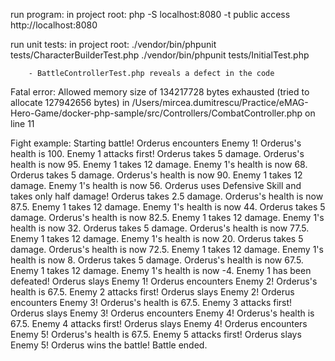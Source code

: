 run program:
    in project root:
        php -S localhost:8080 -t public
        access http://localhost:8080

run unit tests:
    in project root:
        ./vendor/bin/phpunit tests/CharacterBuilderTest.php
        ./vendor/bin/phpunit tests/InitialTest.php

        - BattleControllerTest.php reveals a defect in the code

Fatal error: Allowed memory size of 134217728 bytes exhausted (tried to allocate 127942656 bytes) 
in /Users/mircea.dumitrescu/Practice/eMAG-Hero-Game/docker-php-sample/src/Controllers/CombatController.php on line 11


Fight example:
Starting battle!
Orderus encounters Enemy 1!
Orderus's health is 100.
Enemy 1 attacks first!
Orderus takes 5 damage.
Orderus's health is now 95.
Enemy 1 takes 12 damage.
Enemy 1's health is now 68.
Orderus takes 5 damage.
Orderus's health is now 90.
Enemy 1 takes 12 damage.
Enemy 1's health is now 56.
Orderus uses Defensive Skill and takes only half damage!
Orderus takes 2.5 damage.
Orderus's health is now 87.5.
Enemy 1 takes 12 damage.
Enemy 1's health is now 44.
Orderus takes 5 damage.
Orderus's health is now 82.5.
Enemy 1 takes 12 damage.
Enemy 1's health is now 32.
Orderus takes 5 damage.
Orderus's health is now 77.5.
Enemy 1 takes 12 damage.
Enemy 1's health is now 20.
Orderus takes 5 damage.
Orderus's health is now 72.5.
Enemy 1 takes 12 damage.
Enemy 1's health is now 8.
Orderus takes 5 damage.
Orderus's health is now 67.5.
Enemy 1 takes 12 damage.
Enemy 1's health is now -4.
Enemy 1 has been defeated!
Orderus slays Enemy 1!
Orderus encounters Enemy 2!
Orderus's health is 67.5.
Enemy 2 attacks first!
Orderus slays Enemy 2!
Orderus encounters Enemy 3!
Orderus's health is 67.5.
Enemy 3 attacks first!
Orderus slays Enemy 3!
Orderus encounters Enemy 4!
Orderus's health is 67.5.
Enemy 4 attacks first!
Orderus slays Enemy 4!
Orderus encounters Enemy 5!
Orderus's health is 67.5.
Enemy 5 attacks first!
Orderus slays Enemy 5!
Orderus wins the battle!
Battle ended.
